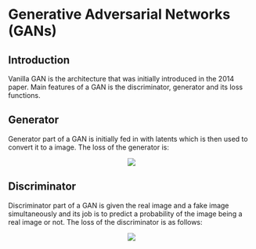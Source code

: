 # Generative Adversarial Networks (GANs)

## Introduction

Vanilla GAN is the architecture that was initially introduced in the 2014 paper. Main features of a GAN is the discriminator, generator and its loss functions.

## Generator

Generator part of a GAN is initially fed in with latents which is then used to convert it to a image. The loss of the generator is: 

<p align="center">
<img src="https://latex.codecogs.com/svg.latex?\mathcal{L}_G%20=%20\mathbb{E}_{z\sim%20p(z)}[\log(1-D(G(z)))]" />
</p>

## Discriminator 

Discriminator part of a GAN is given the real image and a fake image simultaneously and its job is to predict a probability of the image being a real image or not. The loss of the discriminator is as follows: 

<p align="center">
<img src="https://latex.codecogs.com/svg.latex?\mathcal{L}_D%20=%20-\mathbb{E}_{x\sim%20p_{\text{data}}}[\log%20D(x)]%20-%20\mathbb{E}_{z\sim%20p(z)}[\log(1-D(G(z)))]" />
</p>
